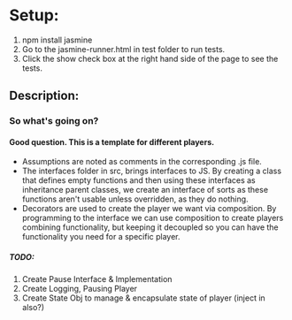 # Setup:
  1. npm install jasmine
  2. Go to the jasmine-runner.html in test folder to run tests.
  3. Click the show check box at the right hand side of the page to see the tests.

## Description:
### So what's going on?
#### Good question. This is a template for different players.
  * Assumptions are noted as comments in the corresponding .js file.
  * The interfaces folder in src, brings interfaces to JS. By creating a class that defines empty functions and then using these interfaces as inheritance parent classes, we create an interface of sorts as these functions aren't usable unless overridden, as they do nothing.
  * Decorators are used to create the player we want via composition. By programming to the interface we can use composition to create players combining functionality, but keeping it decoupled so you can have the functionality you need for a specific player.
  

##### TODO:
  1. Create Pause Interface & Implementation
  2. Create Logging, Pausing Player
  3. Create State Obj to manage & encapsulate state of player (inject in also?)
